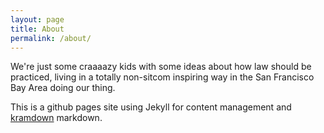 ```yaml
---
layout: page
title: About
permalink: /about/
---
```


We're just some craaaazy kids with some ideas about how law should be practiced, living in a totally non-sitcom inspiring way in the San Francisco Bay Area doing our thing.

This is a github pages site using Jekyll for content management and [kramdown](http://kramdown.gettalong.org/) markdown.

